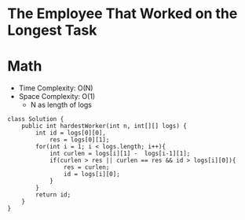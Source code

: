 # The Employee That Worked on the Longest Task

# Math

- Time Complexity: O(N)
- Space Complexity: O(1)
  - N as length of logs

```
class Solution {
    public int hardestWorker(int n, int[][] logs) {
        int id = logs[0][0],
            res = logs[0][1];
        for(int i = 1; i < logs.length; i++){
            int curlen = logs[i][1] -  logs[i-1][1];
            if(curlen > res || curlen == res && id > logs[i][0]){
                res = curlen;
                id = logs[i][0];
            }
        }
        return id;
    }
}
```
